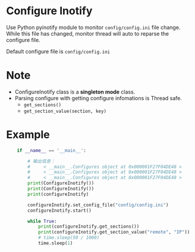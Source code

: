 # Configure Inotify

Use Python pyinotify module to monitor `config/config.ini` file change. While this file has changed, monitor thread will auto to reparse the configure file.

Default configure file is `config/config.ini`

# Note

* ConfigureInotify class is a **singleton mode** class.
* Parsing configure with getting configure infomations is Thread safe.
  * `get_sections()`
  * `get_section_value(section, key)`

# Example

```Python
    if __name__ == '__main__':

        # 输出信息：
        #     < __main__.Configures object at 0x000001F27F04DE48 >
        #     < __main__.Configures object at 0x000001F27F04DE48 >
        #     < __main__.Configures object at 0x000001F27F04DE48 >
        print(ConfigureInotify())
        print(ConfigureInotify())
        print(configureInotify)

        configureInotify.set_config_file("config/config.ini")
        configureInotify.start()

        while True:
            print(configureInotify.get_sections())
            print(configureInotify.get_section_value("remote", "IP"))
            # time.sleep(50 / 1000)
            time.sleep(1)

```

